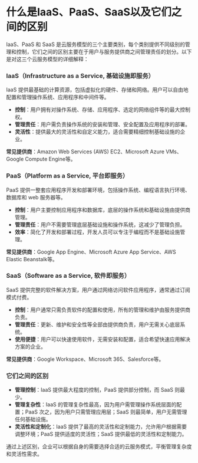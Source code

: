 # 什么是IaaS、PaaS、SaaS以及它们之间的区别

<font style="color:rgba(0, 0, 0, 0.82);">IaaS、PaaS 和 SaaS 是云服务模型的三个主要类别，每个类别提供不同级别的管理和控制，它们之间的区别主要在于用户与服务提供商之间管理责任的划分。以下是对这三个云服务模型的详细解释：</font>

### <font style="color:rgba(0, 0, 0, 0.82);">IaaS（Infrastructure as a Service, 基础设施即服务）</font>
<font style="color:rgba(0, 0, 0, 0.82);">IaaS 提供最基础的计算资源，包括虚拟化的硬件、存储和网络。用户可以自由地配置和管理操作系统、应用程序和中间件等。</font>

+ **<font style="color:rgba(0, 0, 0, 0.82);">控制</font>**<font style="color:rgba(0, 0, 0, 0.82);">：用户拥有对操作系统、存储、应用程序、选定的网络组件等的最大控制权。</font>
+ **<font style="color:rgba(0, 0, 0, 0.82);">管理责任</font>**<font style="color:rgba(0, 0, 0, 0.82);">：用户需负责操作系统的安装和管理、安全配置及应用程序的部署。</font>
+ **<font style="color:rgba(0, 0, 0, 0.82);">灵活性</font>**<font style="color:rgba(0, 0, 0, 0.82);">：提供最大的灵活性和自定义能力，适合需要精细控制基础设施的企业。</font>

**<font style="color:rgba(0, 0, 0, 0.82);">常见提供商</font>**<font style="color:rgba(0, 0, 0, 0.82);">：Amazon Web Services (AWS) EC2、Microsoft Azure VMs、Google Compute Engine等。</font>

### <font style="color:rgba(0, 0, 0, 0.82);">PaaS（Platform as a Service, 平台即服务）</font>
<font style="color:rgba(0, 0, 0, 0.82);">PaaS 提供一整套应用程序开发和部署环境，包括操作系统、编程语言执行环境、数据库和 web 服务器等。</font>

+ **<font style="color:rgba(0, 0, 0, 0.82);">控制</font>**<font style="color:rgba(0, 0, 0, 0.82);">：用户主要控制应用程序和数据库，底层的操作系统和基础设施由提供商管理。</font>
+ **<font style="color:rgba(0, 0, 0, 0.82);">管理责任</font>**<font style="color:rgba(0, 0, 0, 0.82);">：用户不需要管理底层基础设施和操作系统，这减少了管理负担。</font>
+ **<font style="color:rgba(0, 0, 0, 0.82);">效率</font>**<font style="color:rgba(0, 0, 0, 0.82);">：简化了开发和部署过程，开发人员可以专注于编程而不是基础设施管理。</font>

**<font style="color:rgba(0, 0, 0, 0.82);">常见提供商</font>**<font style="color:rgba(0, 0, 0, 0.82);">：Google App Engine、Microsoft Azure App Service、AWS Elastic Beanstalk等。</font>

### <font style="color:rgba(0, 0, 0, 0.82);">SaaS（Software as a Service, 软件即服务）</font>
<font style="color:rgba(0, 0, 0, 0.82);">SaaS 提供完整的软件解决方案，用户通过网络访问软件应用程序，通常通过订阅模式付费。</font>

+ **<font style="color:rgba(0, 0, 0, 0.82);">控制</font>**<font style="color:rgba(0, 0, 0, 0.82);">：用户通常只需负责软件的配置和使用，所有的管理和维护由服务提供商负责。</font>
+ **<font style="color:rgba(0, 0, 0, 0.82);">管理责任</font>**<font style="color:rgba(0, 0, 0, 0.82);">：更新、维护和安全性等全部由提供商负责，用户无需关心底层系统。</font>
+ **<font style="color:rgba(0, 0, 0, 0.82);">使用便捷</font>**<font style="color:rgba(0, 0, 0, 0.82);">：用户可以快速使用软件，无需安装和配置，适合希望快速应用解决方案的企业。</font>

**<font style="color:rgba(0, 0, 0, 0.82);">常见提供商</font>**<font style="color:rgba(0, 0, 0, 0.82);">：Google Workspace、Microsoft 365、Salesforce等。</font>

### <font style="color:rgba(0, 0, 0, 0.82);">它们之间的区别</font>
+ **<font style="color:rgba(0, 0, 0, 0.82);">管理控制</font>**<font style="color:rgba(0, 0, 0, 0.82);">：IaaS 提供最大程度的控制，PaaS 提供部分控制，而 SaaS 则最少。</font>
+ **<font style="color:rgba(0, 0, 0, 0.82);">管理复杂性</font>**<font style="color:rgba(0, 0, 0, 0.82);">：IaaS 的管理复杂性最高，因为用户需管理操作系统层面的配置；PaaS 次之，因为用户只需管理应用层；SaaS 则最简单，用户无需管理任何基础设施。</font>
+ **<font style="color:rgba(0, 0, 0, 0.82);">灵活性和定制化</font>**<font style="color:rgba(0, 0, 0, 0.82);">：IaaS 提供了最高的灵活性和定制能力，允许用户根据需要调整环境；PaaS 提供适度的灵活性；SaaS 提供最低的灵活性和定制能力。</font>

<font style="color:rgba(0, 0, 0, 0.82);">通过上述区别，企业可以根据自身的需要选择合适的云服务模式，平衡管理复杂度和灵活性需求。</font>



